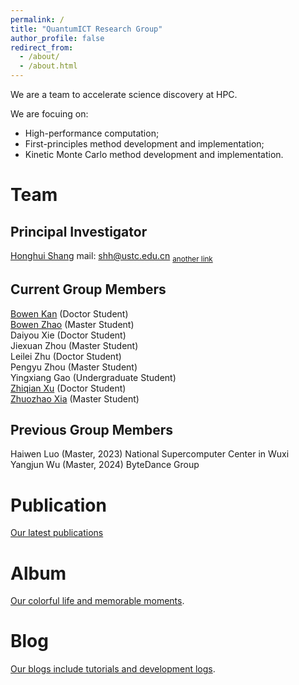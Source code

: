 ```yaml
---
permalink: /
title: "QuantumICT Research Group"
author_profile: false
redirect_from: 
  - /about/
  - /about.html
---
```


We are a team to accelerate science discovery at HPC.  

We are focuing on:

- High-performance computation;
- First-principles method development and implementation;
- Kinetic Monte Carlo method development and implementation.

# Team

## Principal Investigator

[Honghui Shang](http://www.hfnl.ustc.edu.cn/detail?id=21014) mail: shh@ustc.edu.cn <sub>[another link](https://faculty.ustc.edu.cn/shanghonghui/en/index.htm)</sub>  
   

## Current Group Members 
[Bowen Kan](/member/bowenkan) (Doctor Student)  
[Bowen Zhao](/member/bowenzhao) (Master Student)  
Daiyou Xie (Doctor Student)  
Jiexuan Zhou (Master Student)  
Leilei Zhu (Doctor Student)  
Pengyu Zhou (Master Student)  
Yingxiang Gao (Undergraduate Student)  
[Zhiqian Xu](/member/zhiqianxu) (Doctor Student)  
[Zhuozhao Xia](https://xiazhuozhao.com) (Master Student)  

## Previous Group Members
Haiwen Luo (Master, 2023) National Supercomputer Center in Wuxi  
Yangjun Wu (Master, 2024) ByteDance Group

# Publication
[Our latest publications](/publication/pub_other.html)

<!-- [Old version](https://quantumict.github.io/QuantumICT/publication/publications). -->

# Album
[Our colorful life and memorable moments](/album/index).

# Blog
[Our blogs include tutorials and development logs](/blog/).

<!-- # Group Meeting -->
<!-- [Our group meeting records](https://quantumict.github.io/QuantumICT/group_meeting).-->
